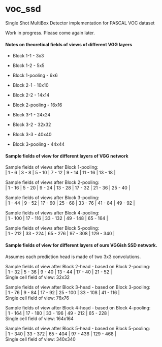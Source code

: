 # voc_ssd
Single Shot MultiBox Detector implementation for PASCAL VOC dataset

Work in progress. Please come again later.

#### Notes on theoretical fields of views of different VGG layers
- Block 1-1 - 3x3
- Block 1-2 - 5x5
- Block 1-pooling - 6x6

- Block 2-1 - 10x10
- Block 2-2 - 14x14
- Block 2-pooling - 16x16

- Block 3-1 - 24x24
- Block 3-2 - 32x32
- Block 3-3 - 40x40
- Block 3-pooling - 44x44

#### Sample fields of view for different layers of VGG network

Sample fields of views after Block 1-pooling:  
| 1 - 6 | 3 - 8 | 5 - 10 | 7 - 12 | 9 - 14 | 11 - 16 | 13 - 18 |

Sample fields of views after Block 2-pooling:  
| 1 - 16 | 5 - 20 | 9 - 24 | 13 - 28 | 17 - 32 | 21 - 36 | 25 - 40 |

Sample fields of views after Block 3-pooling:  
| 1 - 44 | 9 - 52 | 17 - 60 | 25 - 68 | 33 - 76 | 41 - 84 | 49 - 92 |

Sample fields of views after Block 4-pooling:  
| 1 - 100 | 17 - 116 | 33 - 132 | 49 - 148 | 65 - 164 |

Sample fields of views after Block 5-pooling:  
| 1 - 212 | 33 - 224 | 65 - 276 | 97 - 308 | 129 - 340 |



#### Sample fields of view for different layers of ours VGGish SSD network.
Assumes each prediction head is made of two 3x3 convolutions.

Sample fields of view after Block 2-head - based on Block 2-pooling:  
| 1 - 32 | 5 - 36 | 9 - 40 | 13 - 44 | 17 - 40 | 21 - 52 |  
Single cell field of view: 32x32

Sample fields of view after Block 3-head - based on Block 3-pooling:  
| 1 - 76 | 9 - 84 | 17 - 92 | 25 - 100 | 33 - 108 | 41 - 116 |  
Single cell field of view: 76x76

Sample fields of view after Block 4-head - based on Block 4-pooling:  
| 1 - 164 | 17 - 180 | 33 - 196 | 49 - 212 | 65 - 228 |  
Single cell field of view: 164x164

Sample fields of view after Block 5-head - based on Block 5-pooling:  
| 1 - 340 | 33 - 372 | 65 - 404 | 97 - 436 | 129 - 468 |  
Single cell field of view: 340x340
